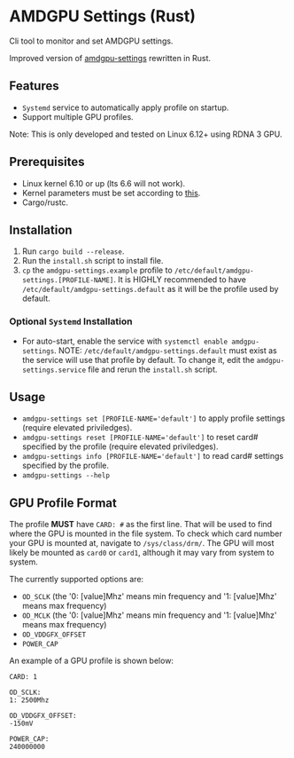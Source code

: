 # AMDGPU Settings (Rust)

Cli tool to monitor and set AMDGPU settings.

Improved version of [amdgpu-settings](https://github.com/yuheho7749/amdgpu-settings) rewritten in Rust.

## Features
- `Systemd` service to automatically apply profile on startup.
- Support multiple GPU profiles.

Note: This is only developed and tested on Linux 6.12+ using RDNA 3 GPU.

## Prerequisites
- Linux kernel 6.10 or up (lts 6.6 will not work).
- Kernel parameters must be set according to [this](https://wiki.archlinux.org/title/AMDGPU#Boot_parameter).
- Cargo/rustc.

## Installation
1. Run `cargo build --release`.
2. Run the `install.sh` script to install file.
3. `cp` the `amdgpu-settings.example` profile to `/etc/default/amdgpu-settings.[PROFILE-NAME]`. It is HIGHLY recommended to have `/etc/default/amdgpu-settings.default` as it will be the profile used by default.

### Optional `Systemd` Installation
- For auto-start, enable the service with `systemctl enable amdgpu-settings`. NOTE: `/etc/default/amdgpu-settings.default` must exist as the service will use that profile by default. To change it, edit the `amdgpu-settings.service` file and rerun the `install.sh` script.

## Usage
- `amdgpu-settings set [PROFILE-NAME='default']` to apply profile settings (require elevated priviledges).
- `amdgpu-settings reset [PROFILE-NAME='default']` to reset card# specified by the profile (require elevated priviledges).
- `amdgpu-settings info [PROFILE-NAME='default']` to read card# settings specified by the profile.
- `amdgpu-settings --help`

## GPU Profile Format
The profile **MUST** have `CARD: #` as the first line. That will be used to find where the GPU is mounted in the file system. To check which card number your GPU is mounted at, navigate to `/sys/class/drm/`. The GPU will most likely be mounted as `card0` or `card1`, although it may vary from system to system.

The currently supported options are:
- `OD_SCLK` (the '0: [value]Mhz' means min frequency and '1: [value]Mhz' means max frequency)
- `OD_MCLK` (the '0: [value]Mhz' means min frequency and '1: [value]Mhz' means max frequency)
- `OD_VDDGFX_OFFSET`
- `POWER_CAP`

An example of a GPU profile is shown below:
```
CARD: 1

OD_SCLK:
1: 2500Mhz

OD_VDDGFX_OFFSET:
-150mV

POWER_CAP:
240000000
```
